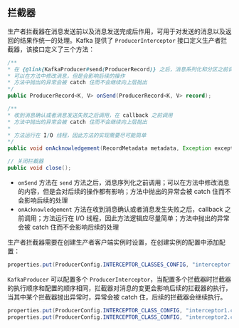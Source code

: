 ## 拦截器

生产者拦截器在消息发送前以及消息发送完成后作用，可用于对发送的消息以及返回的结果作统一的处理。Kafka 提供了 `ProducerInterceptor` 接口定义生产者拦截器，该接口定义了三个方法：
```java
/**
* 在 {@link{KafkaProducer#send(ProducerRecord)} 之后，消息系列化和分区之前调用
* 可以在方法中修改消息，但是会影响后续的操作
* 方法中抛出的异常会被 catch 住而不会继续向上层抛出
*/
public ProducerRecord<K, V> onSend(ProducerRecord<K, V> record);

/**
* 收到消息确认或者消息发送失败之后调用，在 callback 之前调用
* 方法中抛出的异常会被 catch 住而不会继续向上层抛出
*
* 方法运行在 I/O 线程，因此方法的实现需要尽可能简单
*/
public void onAcknowledgement(RecordMetadata metadata, Exception exception);

// 关闭拦截器
public void close();
```
- `onSend` 方法在 `send` 方法之后，消息序列化之前调用；可以在方法中修改消息的内容，但是会对后续的操作都有影响；方法中抛出的异常会被 catch 住而不会影响后续的处理
- `onAcknowledgement` 方法在收到消息确认或者消息发生失败之后，callback 之前调用；方法运行在 I/O 线程，因此方法逻辑应尽量简单；方法中抛出的异常会被 catch 住而不会影响后续的处理

生产者拦截器需要在创建生产者客户端实例时设置，在创建实例的配置中添加配置：
```java
properties.put(ProducerConfig.INTERCEPTOR_CLASSES_CONFIG, "interceptor.class.name");
```
`KafkaProducer` 可以配置多个 `ProducerInterceptor`，当配置多个拦截器时拦截器的执行顺序和配置的顺序相同，拦截器对消息的变更会影响后续的拦截器的执行，当其中某个拦截器抛出异常时，异常会被 catch 住，后续的拦截器会继续执行。
```java
properties.put(ProducerConfig.INTERCEPTOR_CLASS_CONFIG, "interceptor1.class.name");
properties.put(ProducerConfig.INTERCEPTOR_CLASS_CONFIG, "interceptor2.class.name");
```